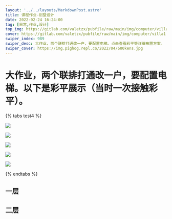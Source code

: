 ```yaml
---
layout: '../../layouts/MarkdownPost.astro'
title: 课程作业-别墅设计
date: 2022-02-24 16:24:00
tag: [日常,作业,设计]
top_img: https://gitlab.com/valetzx/pubfile/raw/main/img/computer/villa1.png
cover: https://gitlab.com/valetzx/pubfile/raw/main/img/computer/villa1.png
swiper_index: 989
swiper_desc: 大作业，两个联排打通改一户，要配置电梯。点击查看彩平等详细布置方案。
swiper_cover: https://img.pighog.repl.co/2022/04/600kens.jpg
---
```


# 大作业，两个联排打通改一户，要配置电梯。以下是彩平展示（当时一次接触彩平）。

{% tabs test4 %}
<!-- tab  一层 -->
![](https://gitlab.com/valetzx/img/raw/main/img/2022/02/25_16_16_29_1-图墙体.png)
<!-- endtab -->

<!-- tab 二层 -->
![](https://gitlab.com/valetzx/img/raw/main/img/2022/02/25_16_16_29_2-图墙体.png)
<!-- endtab -->

<!-- tab 三层 -->
![](https://gitlab.com/valetzx/img/raw/main/img/2022/02/25_16_16_29_3-图墙体.png)
<!-- endtab -->

<!-- tab 四层 -->
![](https://gitlab.com/valetzx/img/raw/main/img/2022/02/25_16_16_29_4-图墙体.png)
<!-- endtab -->

<!-- tab 负一层 -->
![](https://gitlab.com/valetzx/img/raw/main/img/2022/02/25_16_16_29_负1-图墙体.png)
<!-- endtab -->
{% endtabs %}

## 一层

## 二层